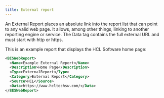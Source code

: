 ```yaml
---
title: External report
---
```


An External Report places an absolute link into the report list that can point to any
valid web page. It allows, among other things, linking to another reporting engine
or service. The Data tag contains the full external URL and must start with http or
https.

This is an example report that displays the HCL Software home page:

```xml
<BESWebReport>
  <Name>Example External Report</Name>
  <Description>Home Page</Description>
  <Type>ExternalReport</Type>
  <Category>External Report</Category>
  <Source>HCL</Source>
  <Data>https://www.hcltechsw.com/</Data>
</BESWebReport>
```
